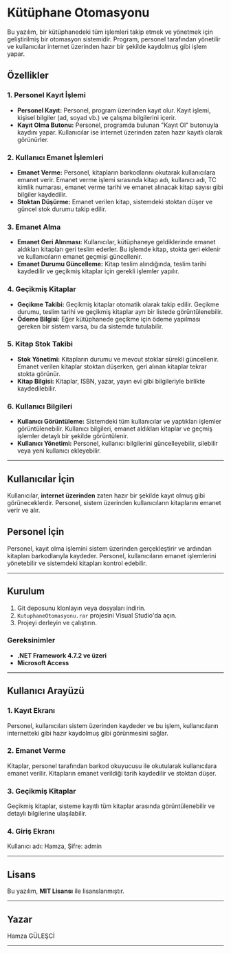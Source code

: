 # Kütüphane Otomasyonu

Bu yazılım, bir kütüphanedeki tüm işlemleri takip etmek ve yönetmek için geliştirilmiş bir otomasyon sistemidir. Program, personel tarafından yönetilir ve kullanıcılar internet üzerinden hazır bir şekilde kaydolmuş gibi işlem yapar.

## Özellikler

### 1. **Personel Kayıt İşlemi**
- **Personel Kayıt:** Personel, program üzerinden kayıt olur. Kayıt işlemi, kişisel bilgiler (ad, soyad vb.) ve çalışma bilgilerini içerir.
- **Kayıt Olma Butonu:** Personel, programda bulunan "Kayıt Ol" butonuyla kaydını yapar. Kullanıcılar ise internet üzerinden zaten hazır kayıtlı olarak görünürler.

### 2. **Kullanıcı Emanet İşlemleri**
- **Emanet Verme:** Personel, kitapların barkodlarını okutarak kullanıcılara emanet verir. Emanet verme işlemi sırasında kitap adı, kullanıcı adı, TC kimlik numarası, emanet verme tarihi ve emanet alınacak kitap sayısı gibi bilgiler kaydedilir.
- **Stoktan Düşürme:** Emanet verilen kitap, sistemdeki stoktan düşer ve güncel stok durumu takip edilir.

### 3. **Emanet Alma**
- **Emanet Geri Alınması:** Kullanıcılar, kütüphaneye geldiklerinde emanet aldıkları kitapları geri teslim ederler. Bu işlemde kitap, stokta geri eklenir ve kullanıcıların emanet geçmişi güncellenir.
- **Emanet Durumu Güncelleme:** Kitap teslim alındığında, teslim tarihi kaydedilir ve geçikmiş kitaplar için gerekli işlemler yapılır.

### 4. **Geçikmiş Kitaplar**
- **Geçikme Takibi:** Geçikmiş kitaplar otomatik olarak takip edilir. Geçikme durumu, teslim tarihi ve geçikmiş kitaplar ayrı bir listede görüntülenebilir.
- **Ödeme Bilgisi:** Eğer kütüphanede geçikme için ödeme yapılması gereken bir sistem varsa, bu da sistemde tutulabilir.

### 5. **Kitap Stok Takibi**
- **Stok Yönetimi:** Kitapların durumu ve mevcut stoklar sürekli güncellenir. Emanet verilen kitaplar stoktan düşerken, geri alınan kitaplar tekrar stokta görünür.
- **Kitap Bilgisi:** Kitaplar, ISBN, yazar, yayın evi gibi bilgileriyle birlikte kaydedilebilir.

### 6. **Kullanıcı Bilgileri**
- **Kullanıcı Görüntüleme:** Sistemdeki tüm kullanıcılar ve yaptıkları işlemler görüntülenebilir. Kullanıcı bilgileri, emanet aldıkları kitaplar ve geçmiş işlemler detaylı bir şekilde görüntülenir.
- **Kullanıcı Yönetimi:** Personel, kullanıcı bilgilerini güncelleyebilir, silebilir veya yeni kullanıcı ekleyebilir.

---

## Kullanıcılar İçin

Kullanıcılar, **internet üzerinden** zaten hazır bir şekilde kayıt olmuş gibi görüneceklerdir. Personel, sistem üzerinden kullanıcıların kitaplarını emanet verir ve alır.

## Personel İçin

Personel, kayıt olma işlemini sistem üzerinden gerçekleştirir ve ardından kitapları barkodlarıyla kaydeder. Personel, kullanıcıların emanet işlemlerini yönetebilir ve sistemdeki kitapları kontrol edebilir.

---

## Kurulum

1. Git deposunu klonlayın veya dosyaları indirin.
2. `KutuphaneOtomasyonu.rar` projesini Visual Studio'da açın.
3. Projeyi derleyin ve çalıştırın.

### Gereksinimler
- **.NET Framework 4.7.2 ve üzeri**
- **Microsoft Access**

---

## Kullanıcı Arayüzü

### 1. Kayıt Ekranı
Personel, kullanıcıları sistem üzerinden kaydeder ve bu işlem, kullanıcıların internetteki gibi hazır kaydolmuş gibi görünmesini sağlar.

### 2. Emanet Verme
Kitaplar, personel tarafından barkod okuyucusu ile okutularak kullanıcılara emanet verilir. Kitapların emanet verildiği tarih kaydedilir ve stoktan düşer.

### 3. Geçikmiş Kitaplar
Geçikmiş kitaplar, sisteme kayıtlı tüm kitaplar arasında görüntülenebilir ve detaylı bilgilerine ulaşılabilir.

### 4. Giriş Ekranı
Kullanıcı adı: Hamza, Şifre: admin

---

## Lisans

Bu yazılım, **MIT Lisansı** ile lisanslanmıştır.

---

## Yazar

Hamza GÜLEŞCİ

---
